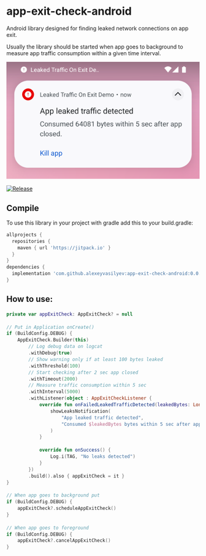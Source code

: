 # app-exit-check-android
Android library designed for finding leaked network connections on app exit.

Usually the library should be started when app goes to background to measure app traffic consumption within a given time interval.

![Screenshot](docs/images/app-exit-check-notification.png?raw=true "Screenshot")

[![Release](https://jitpack.io/v/alexeyvasilyev/app-exit-check-android.svg)](https://jitpack.io/#alexeyvasilyev/app-exit-check-android)

## Compile

To use this library in your project with gradle add this to your build.gradle:

```gradle
allprojects {
  repositories {
    maven { url 'https://jitpack.io' }
  }
}
dependencies {
  implementation 'com.github.alexeyvasilyev:app-exit-check-android:0.0.4'
}
```

## How to use:
```kotlin
private var appExitCheck: AppExitCheck? = null

// Put in Application onCreate()
if (BuildConfig.DEBUG) {
    AppExitCheck.Builder(this)
        // Log debug data on logcat
        .withDebug(true)
        // Show warning only if at least 100 bytes leaked
        .withThreshold(100)
        // Start checking after 2 sec app closed
        .withTimeout(2000)
        // Measure traffic consumption within 5 sec
        .withInterval(5000)
        .withListener(object : AppExitCheckListener {
            override fun onFailedLeakedTrafficDetected(leakedBytes: Long) {
                showLeaksNotification(
                    "App leaked traffic detected",
                    "Consumed $leakedBytes bytes within 5 sec after app closed."
                )
            }

            override fun onSuccess() {
                Log.i(TAG, "No leaks detected")
            }
        })
        .build().also { appExitCheck = it }
}

// When app goes to background put
if (BuildConfig.DEBUG) {
    appExitCheck?.scheduleAppExitCheck()
}

// When app goes to foreground
if (BuildConfig.DEBUG) {
    appExitCheck?.cancelAppExitCheck()
}

```
